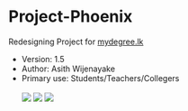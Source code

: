 # Project-Phoenix
Redesigning Project for <a href="http://mydegree.lk/" target="_blank">mydegree.lk</a>

<ul>
<li>Version:		1.5</li>
<li>Author:			Asith Wijenayake</li>
<li>Primary use: Students/Teachers/Collegers</li>
<br />
<img src="https://img.shields.io/aur/license/yaourt.svg"> <img src="https://img.shields.io/badge/Bootstrap%20-3.3.7-blue.svg"> <img src="https://img.shields.io/badge/bulding%20--%20frontend%20-65%25-yellowgreen.svg">
</ul>
